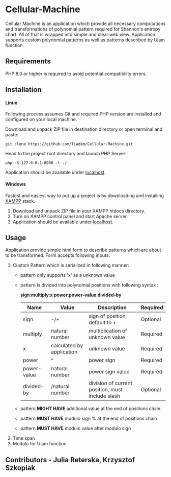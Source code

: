 # Cellular-Machine

Cellular Machine is an application which provide all necessary computations and transformations of polynomial pattern required for Shannon's entropy chart.
All of that is wrapped into simple and clear web view. Application supports custom polynomial patterns as well as patterns described by Ulam function.




## Requirements

PHP 8.0 or higher is required to avoid potential compatibility errors.


## Installation

#### Linux


Following process assumes Git and required PHP version are installed and configured on your local machine.

Download and unpack ZIP file in destination directory or open terminal and paste:
```
git clone https://github.com/Tiadem/Cellular-Machine.git
```
Head to the project root directory and launch PHP Server:
```
php -S 127.0.0.1:8000 -t ./
```
Application should be available under [localhost](http://localhost:8000/).

#### Windows

Fastest and easiest way to put up a project is by downloading and installing [XAMPP](https://www.apachefriends.org/download.html) stack.

1. Download and unpack ZIP file in your XAMPP htdocs directory.
2. Turn on XAMPP control panel and start Apache server.
3. Application should be available under [localhost](http://localhost/Cellular-Machine).

## Usage

Application provide simple html form to describe patterns which are about to be transformed.
Form accepts following inputs:
1. Custom Pattern which is serialized in following manner:
    - pattern only supports 'x' as a unknown value
    - pattern is divided into polynomial positions with following syntax :

      **sign**:**multiply**:**x**:**power**:**power-value**:**divided-by**
   
      | **Name**    | **Value**             | **Description**                                  | **Required** |
      |-------------|---------------------------|--------------------------------------------------|--------------|
      | sign        | -/+                   | sign of position, default to +                   | Optional     |
      | multiply    | natural number        | multiplication of unknown value                  | Required     |
      | x           | calculated by application | unknown value                                    | Required     |
      | power       | ^                     | power sign                                       | Required     |
      | power-value | natural number        | power sign value                                 | Required     |
      | divided-by  | /natural number       | division of current position, must include slash | Optional     |
      
    - pattern **MIGHT HAVE** additional value at the end of positions chain
    - pattern **MUST HAVE** modulo sign % at the end of positions chain
    - pattern **MUST HAVE** modulo value after modulo sign
2. Time span
3. Modulo for Ulam function

## Contributors - Julia Reterska, Krzysztof Szkopiak


